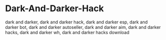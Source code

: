 # Dark-And-Darker-Hack
dark and darker, dark and darker hack, dark and darker esp, dark and darker bot, dark and darker autoseller, dark and darker aim, dark and darker hacks, dark and darker wh, dark and darker hacks download
